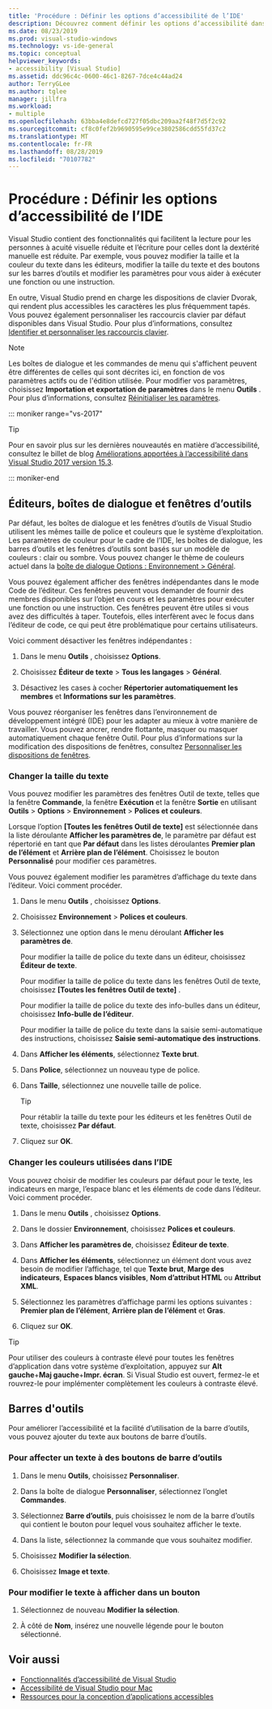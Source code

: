 ```yaml
---
title: 'Procédure : Définir les options d’accessibilité de l’IDE'
description: Découvrez comment définir les options d’accessibilité dans Visual Studio qui facilitent l’utilisation de son environnement de développement intégré (IDE) pour tout le monde, y compris pour les personnes ayant des difficultés à lire ou à écrire.
ms.date: 08/23/2019
ms.prod: visual-studio-windows
ms.technology: vs-ide-general
ms.topic: conceptual
helpviewer_keywords:
- accessibility [Visual Studio]
ms.assetid: ddc96c4c-0600-46c1-8267-7dce4c44ad24
author: TerryGLee
ms.author: tglee
manager: jillfra
ms.workload:
- multiple
ms.openlocfilehash: 63bba4e8defcd727f05dbc209aa2f48f7d5f2c92
ms.sourcegitcommit: cf8c0fef2b9690595e99ce3802586cdd55fd37c2
ms.translationtype: MT
ms.contentlocale: fr-FR
ms.lasthandoff: 08/28/2019
ms.locfileid: "70107782"
---
```

# <a name="how-to-set-ide-accessibility-options"></a>Procédure : Définir les options d’accessibilité de l’IDE

Visual Studio contient des fonctionnalités qui facilitent la lecture pour les personnes à acuité visuelle réduite et l’écriture pour celles dont la dextérité manuelle est réduite. Par exemple, vous pouvez modifier la taille et la couleur du texte dans les éditeurs, modifier la taille du texte et des boutons sur les barres d’outils et modifier les paramètres pour vous aider à exécuter une fonction ou une instruction.

En outre, Visual Studio prend en charge les dispositions de clavier Dvorak, qui rendent plus accessibles les caractères les plus fréquemment tapés. Vous pouvez également personnaliser les raccourcis clavier par défaut disponibles dans Visual Studio. Pour plus d’informations, consultez [Identifier et personnaliser les raccourcis clavier](../../ide/identifying-and-customizing-keyboard-shortcuts-in-visual-studio.md).

> [!NOTE]
> Les boîtes de dialogue et les commandes de menu qui s'affichent peuvent être différentes de celles qui sont décrites ici, en fonction de vos paramètres actifs ou de l'édition utilisée. Pour modifier vos paramètres, choisissez **Importation et exportation de paramètres** dans le menu **Outils** . Pour plus d’informations, consultez [Réinitialiser les paramètres](../environment-settings.md#reset-settings).

::: moniker range="vs-2017"

> [!TIP]
> Pour en savoir plus sur les dernières nouveautés en matière d’accessibilité, consultez le billet de blog [Améliorations apportées à l’accessibilité dans Visual Studio 2017 version 15.3](https://devblogs.microsoft.com/visualstudio/accessibility-improvements-in-visual-studio-2017-version-15-3/).

::: moniker-end

## <a name="editors-dialogs-and-tool-windows"></a>Éditeurs, boîtes de dialogue et fenêtres d’outils

Par défaut, les boîtes de dialogue et les fenêtres d’outils de Visual Studio utilisent les mêmes taille de police et couleurs que le système d’exploitation. Les paramètres de couleur pour le cadre de l’IDE, les boîtes de dialogue, les barres d’outils et les fenêtres d’outils sont basés sur un modèle de couleurs : clair ou sombre. Vous pouvez changer le thème de couleurs actuel dans la [boîte de dialogue Options : Environnement > Général](../../ide/reference/general-environment-options-dialog-box.md).

Vous pouvez également afficher des fenêtres indépendantes dans le mode Code de l’éditeur. Ces fenêtres peuvent vous demander de fournir des membres disponibles sur l’objet en cours et les paramètres pour exécuter une fonction ou une instruction. Ces fenêtres peuvent être utiles si vous avez des difficultés à taper. Toutefois, elles interfèrent avec le focus dans l’éditeur de code, ce qui peut être problématique pour certains utilisateurs.

Voici comment désactiver les fenêtres indépendantes :

1. Dans le menu **Outils** , choisissez **Options**.

1. Choisissez **Éditeur de texte** > **Tous les langages** > **Général**.

1. Désactivez les cases à cocher **Répertorier automatiquement les membres** et **Informations sur les paramètres**.

Vous pouvez réorganiser les fenêtres dans l’environnement de développement intégré (IDE) pour les adapter au mieux à votre manière de travailler. Vous pouvez ancrer, rendre flottante, masquer ou masquer automatiquement chaque fenêtre Outil. Pour plus d’informations sur la modification des dispositions de fenêtres, consultez [Personnaliser les dispositions de fenêtres](../../ide/customizing-window-layouts-in-visual-studio.md).

### <a name="change-the-size-of-text"></a>Changer la taille du texte

Vous pouvez modifier les paramètres des fenêtres Outil de texte, telles que la fenêtre **Commande**, la fenêtre **Exécution** et la fenêtre **Sortie** en utilisant **Outils** > **Options** > **Environnement** > **Polices et couleurs**.

Lorsque l’option **[Toutes les fenêtres Outil de texte]** est sélectionnée dans la liste déroulante **Afficher les paramètres de**, le paramètre par défaut est répertorié en tant que **Par défaut** dans les listes déroulantes **Premier plan de l’élément** et **Arrière plan de l’élément**. Choisissez le bouton **Personnalisé** pour modifier ces paramètres.

Vous pouvez également modifier les paramètres d’affichage du texte dans l’éditeur. Voici comment procéder.

1. Dans le menu **Outils** , choisissez **Options**.

1. Choisissez **Environnement** > **Polices et couleurs**.

1. Sélectionnez une option dans le menu déroulant **Afficher les paramètres de**.

    Pour modifier la taille de police du texte dans un éditeur, choisissez **Éditeur de texte**.

    Pour modifier la taille de police du texte dans les fenêtres Outil de texte, choisissez **[Toutes les fenêtres Outil de texte]** .

    Pour modifier la taille de police du texte des info-bulles dans un éditeur, choisissez **Info-bulle de l’éditeur**.

    Pour modifier la taille de police du texte dans la saisie semi-automatique des instructions, choisissez **Saisie semi-automatique des instructions**.

1. Dans **Afficher les éléments**, sélectionnez **Texte brut**.

1. Dans **Police**, sélectionnez un nouveau type de police.

1. Dans **Taille**, sélectionnez une nouvelle taille de police.

    > [!TIP]
    > Pour rétablir la taille du texte pour les éditeurs et les fenêtres Outil de texte, choisissez **Par défaut**.

7. Cliquez sur **OK**.

### <a name="change-the-colors-that-are-used-in-the-ide"></a>Changer les couleurs utilisées dans l’IDE

Vous pouvez choisir de modifier les couleurs par défaut pour le texte, les indicateurs en marge, l’espace blanc et les éléments de code dans l’éditeur. Voici comment procéder.

1. Dans le menu **Outils** , choisissez **Options**.

1. Dans le dossier **Environnement**, choisissez **Polices et couleurs**.

1. Dans **Afficher les paramètres de**, choisissez **Éditeur de texte**.

1. Dans **Afficher les éléments**, sélectionnez un élément dont vous avez besoin de modifier l’affichage, tel que **Texte brut**, **Marge des indicateurs**, **Espaces blancs visibles**, **Nom d’attribut HTML** ou **Attribut XML**.

1. Sélectionnez les paramètres d’affichage parmi les options suivantes : **Premier plan de l’élément**, **Arrière plan de l’élément** et **Gras**.

1. Cliquez sur **OK**.

> [!TIP]
> Pour utiliser des couleurs à contraste élevé pour toutes les fenêtres d’application dans votre système d’exploitation, appuyez sur **Alt gauche**+**Maj gauche**+**Impr. écran**. Si Visual Studio est ouvert, fermez-le et rouvrez-le pour implémenter complètement les couleurs à contraste élevé.

## <a name="toolbars"></a>Barres d'outils

Pour améliorer l’accessibilité et la facilité d’utilisation de la barre d’outils, vous pouvez ajouter du texte aux boutons de barre d’outils.

### <a name="to-assign-text-to-toolbar-buttons"></a>Pour affecter un texte à des boutons de barre d’outils

1. Dans le menu **Outils**, choisissez **Personnaliser**.

1. Dans la boîte de dialogue **Personnaliser**, sélectionnez l’onglet **Commandes**.

1. Sélectionnez **Barre d’outils**, puis choisissez le nom de la barre d’outils qui contient le bouton pour lequel vous souhaitez afficher le texte.

1. Dans la liste, sélectionnez la commande que vous souhaitez modifier.

1. Choisissez **Modifier la sélection**.

1. Choisissez **Image et texte**.

### <a name="to-modify-the-displayed-text-in-a-button"></a>Pour modifier le texte à afficher dans un bouton

1. Sélectionnez de nouveau **Modifier la sélection**.

1. À côté de **Nom**, insérez une nouvelle légende pour le bouton sélectionné.

## <a name="see-also"></a>Voir aussi

* [Fonctionnalités d’accessibilité de Visual Studio](../../ide/reference/accessibility-features-of-visual-studio.md)
* [Accessibilité de Visual Studio pour Mac](/visualstudio/mac/accessibility/)
* [Ressources pour la conception d’applications accessibles](../../ide/reference/resources-for-designing-accessible-applications.md)
